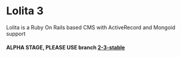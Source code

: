 # Lolita 3

Lolita is a Ruby On Rails based CMS with ActiveRecord and Mongoid support

#### ALPHA STAGE, PLEASE USE branch **[2-3-stable](https://github.com/ithouse/lolita/tree/2-3-stable)**
